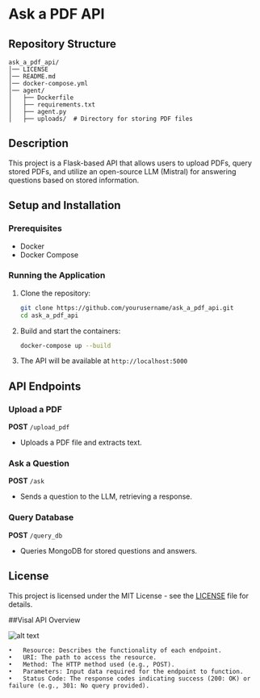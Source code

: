 # Ask a PDF API

## Repository Structure
```
ask_a_pdf_api/
│── LICENSE
│── README.md
│── docker-compose.yml
│── agent/
│   ├── Dockerfile
│   ├── requirements.txt
│   ├── agent.py
│   ├── uploads/  # Directory for storing PDF files
```

## Description
This project is a Flask-based API that allows users to upload PDFs, query stored PDFs, and utilize an open-source LLM (Mistral) for answering questions based on stored information.

## Setup and Installation
### Prerequisites
- Docker
- Docker Compose

### Running the Application
1. Clone the repository:
   ```sh
   git clone https://github.com/yourusername/ask_a_pdf_api.git
   cd ask_a_pdf_api
   ```
2. Build and start the containers:
   ```sh
   docker-compose up --build
   ```
3. The API will be available at `http://localhost:5000`

## API Endpoints
### Upload a PDF
**POST** `/upload_pdf`
- Uploads a PDF file and extracts text.

### Ask a Question
**POST** `/ask`
- Sends a question to the LLM, retrieving a response.

### Query Database
**POST** `/query_db`
- Queries MongoDB for stored questions and answers.

## License
This project is licensed under the MIT License - see the [LICENSE](LICENSE) file for details.

##Visal API Overview

![alt text](https://github.com/syntaxai-lab/ask_a_pdf_api/blob/main/Screenshot%202025-02-05%20at%207.27.02%E2%80%AFPM.png?raw=true)

	•	Resource: Describes the functionality of each endpoint.
	•	URI: The path to access the resource.
	•	Method: The HTTP method used (e.g., POST).
	•	Parameters: Input data required for the endpoint to function.
	•	Status Code: The response codes indicating success (200: OK) or failure (e.g., 301: No query provided).